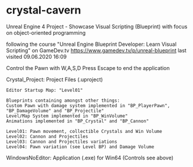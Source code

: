 # crystal-cavern

Unreal Engine 4 Project - Showcase Visual Scripting (Blueprint) with focus on object-oriented programming

following the course "Unreal Engine Blueprint Developer: Learn Visual Scripting" on GameDev.tv 
https://www.gamedev.tv/p/unreal-blueprint last visited 09.06.2020 16:09

Control the Pawn with W,A,S,D
Press Escape to end the application

Crystal_Project: Project Files (.uproject)

	Editor Startup Map: "Level01"
	
	Blueprints containing amongst other things:
	Custom Pawn with damage system implemented in "BP_PlayerPawn", "BP_DamageVolume" and "BP_Projectile"
	Level/Map System implemented in "BP_WinVolume"
	Animations implemented in "BP_Crystal" and "BP_Cannon"

	Level01: Pawn movement, collectible Crystals and Win Volume
	Level02: Cannon and Projectiles
	Level03: Cannon and Projectiles variations
	Level04: Pawn variation (see Level BP) and Damage Volume

WindowsNoEditor: Application (.exe) for Win64 (Controls see above)

	

